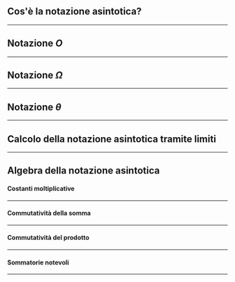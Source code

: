 ## Cos'è la notazione asintotica?


___
## Notazione $O$


___
## Notazione $\Omega$


___
## Notazione $\theta$


___
## Calcolo della notazione asintotica tramite limiti


___
## Algebra della notazione asintotica



#### Costanti moltiplicative


___
#### Commutatività della somma


___
#### Commutatività del prodotto


___
#### Sommatorie notevoli


___